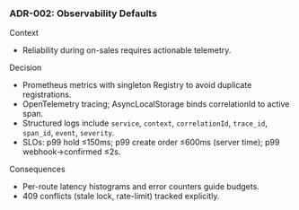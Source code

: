 ### ADR-002: Observability Defaults

Context
- Reliability during on-sales requires actionable telemetry.

Decision
- Prometheus metrics with singleton Registry to avoid duplicate registrations.
- OpenTelemetry tracing; AsyncLocalStorage binds correlationId to active span.
- Structured logs include `service`, `context`, `correlationId`, `trace_id`, `span_id`, `event`, `severity`.
- SLOs: p99 hold ≤150ms; p99 create order ≤600ms (server time); p99 webhook→confirmed ≤2s.

Consequences
- Per-route latency histograms and error counters guide budgets.
- 409 conflicts (stale lock, rate-limit) tracked explicitly.



